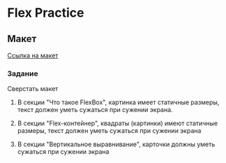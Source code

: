 # Flex Practice


## Макет

[Ссылка на макет](https://www.figma.com/design/2HmPBJBlu4KiNpRX5IR6Mg/HTML%2FCSS-Flex-1?node-id=0%3A1&t=DNFqA5bNKBX8tkcF-1)

### Задание

Сверстать макет

1. В секции "Что такое FlexBox", картинка имеет статичные размеры, текст должен уметь сужаться при сужении экрана.

2. В секции "Flex-контейнер", квадраты (картинки) имеют статичные размеры, текст должен уметь сужаться при сужении экрана

3. В секции "Вертикальное выравнивание", карточки должны уметь сужаться при сужении экрана